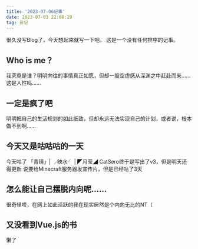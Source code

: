 ```yaml
---
title: '2023-07-06记事'
date: 2023-07-03 22:08:29
tag: 日记
---
```

很久没写Blog了，今天想起来就写一下吧。
这是一个没有任何排序的记事。

## Who is me？

我究竟是谁？明明向往的事情真正如愿，但却一股空虚感从深渊之中赶赴而来......
这是人性吗......

## 一定是疯了吧

明明把自己的生活规划的如此细致，但却永远无法实现自己的计划，或者说，根本做不到啊......

## 今天又是咕咕咕的一天

今天咕了 「青镜」| ╭映水╯ | ◤月莹◢
CatSero终于是写出了v3，但是明天还得更新
说要给Minecraft服务器发宣传片，但是已经咕了3天

## 怎么能让自己摆脱内向呢......

很奇怪哎，在网上如此活跃的我在现实居然是个内向无比的NT（

## 又没看到Vue.js的书

懒了

